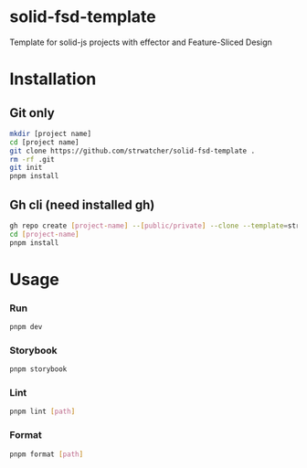 # solid-fsd-template
Template for solid-js projects with effector and Feature-Sliced Design

# Installation

## Git only
```sh
mkdir [project name]
cd [project name]
git clone https://github.com/strwatcher/solid-fsd-template .
rm -rf .git
git init
pnpm install
```

## Gh cli (need installed gh)

```sh
gh repo create [project-name] --[public/private] --clone --template=strwatcher/solid-fsd-template
cd [project-name]
pnpm install
```

# Usage
### Run
```sh
pnpm dev
```
### Storybook
```sh
pnpm storybook
```
### Lint
```sh
pnpm lint [path]
```
### Format
```sh
pnpm format [path]
```
